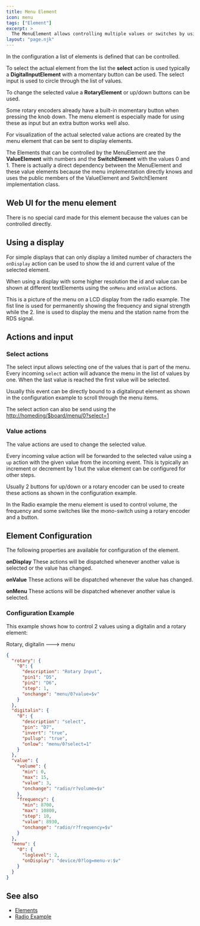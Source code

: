 ```yaml
---
title: Menu Element
icon: menu
tags: ["Element"]
excerpt: >
  The MenuElement allows controlling multiple values or switches by using a single rotary encoder.
layout: "page.njk"
---
```


In the configuration a list of elements is defined that can be controlled.

To select the actual element from the list the **select** action is used typically a **DigitalInputElement** with a momentary button can be used.
The select input is used to circle through the list of values.

To change the selected value a **RotaryElement** or up/down buttons can be used.

Some rotary encoders already have a built-in momentary button when pressing the knob down. The menu element is especially made for using these as input but an extra button works well also.

For visualization of the actual selected value actions are created by the menu element that can be sent to display elements.

The Elements that can be controlled by the MenuElement are the **ValueElement** with numbers and the **SwitchElement** with the values 0 and 1. There is actually a direct dependency between the MenuElement and these value elements because the menu implementation directly knows and uses the public members of the ValueElement and SwitchElement implementation class.
 

## Web UI for the menu element

There is no special card made for this element because the values can be controlled directly. 


## Using a display

For simple displays that can only display a limited number of characters the `onDisplay` action can be used to show the id and current value of the selected element.

When using a display with some higher resolution the id and value can be shown at different textElements using the `onMenu` and `onValue` actions.

<!-- Display photo ??? -->

This is a picture of the menu on a LCD display from the radio example.
The fist line is used for permanently showing the frequency and signal strength while the 2. line is used to display the menu and the station name from the RDS signal.

## Actions and input

### Select actions

The select input allows selecting one of the values that is part of the menu.
Every incoming `select` action will advance the menu in the list of values by one. When the last value is reached the first value will be selected.

Usually this event can be directly bound to a digitalinput element as shown in the configuration example to scroll through the menu items.

The select action can also be send using the <http://homeding/$board/menu/0?select=1>

### Value actions

The value actions are used to change the selected value.
 
Every incoming value action will be forwarded to the selected value using a `up` action with the given value from the incoming event. This is typically an increment or decrement by 1 but the value element can be configured for other steps. 

Usually 2 buttons for up/down or a rotary encoder can be used to create these actions as shown in the configuration example.

In the Radio example the menu element is used to control volume, the frequency and some switches like the mono-switch using a rotary encoder and a button.

## Element Configuration

The following properties are available for configuration of the element.

<object data="/element.svg?menu" type="image/svg+xml"></object>

**onDisplay** These actions will be dispatched whenever another value is selected or the value has changed.

**onValue** These actions will be dispatched whenever the value has changed.

**onMenu** These actions will be dispatched whenever another value is selected.

### Configuration Example

This example shows how to control 2 values using a digitalin and a rotary element:

Rotary, digitalin ---> menu

``` json
{
  "rotary": {
    "0": {
      "description": "Rotary Input",
      "pin1": "D5",
      "pin2": "D6",
      "step": 1,
      "onchange": "menu/0?value=$v"
    }
  },
  "digitalin": {
    "0": {
      "description": "select",
      "pin": "D7",
      "invert": "true",
      "pullup": "true",
      "onlow": "menu/0?select=1"
    }
  },
  "value": {
    "volume": {
      "min": 0,
      "max": 15,
      "value": 3,
      "onchange": "radio/r?volume=$v"
    },
    "frequency": {
      "min": 8700,
      "max": 10800,
      "step": 10,
      "value": 8930,
      "onchange": "radio/r?frequency=$v"
    }
  },
  "menu": {
    "0": {
      "loglevel": 2,
      "onDisplay": "device/0?log=menu-v:$v"
    }
  }
}
```


## See also

* [Elements](/elements/index.md)
* [Radio Example](/examples/radio.md)